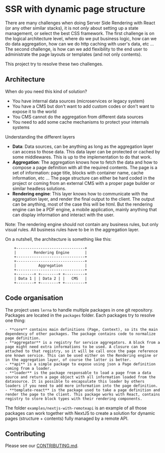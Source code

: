 # SSR with dynamic page structure

There are many challenges when doing Server Side Rendering with React (or any other similar stacks), it is not _only_ about setting up a state management, or select the best CSS framework. The first challenge is on the logical architecture level, where do we put business logic, how can we do data aggregation, how can we do http caching with user's data, etc ... The second challenge, is how can we add flexibility to the end user to administrate the page layouts or templates (and not only contents).

This project try to resolve these two challenges.

## Architecture

When do you need this kind of solution?

 - You have internal data sources (microservices or legacy system)
 - You have a CMS but don't want to add custom codes or don't want to expose it to the world
 - You CMS cannot do the aggregation from different data sources
 - You need to add some cache mechanisms to protect your internals systems

Understanding the different layers

 - **Data**: Data sources, can be anything as long as the aggregation layer can access to those data. This data layer can be protected or cached by some middlewares. This is up to the implementation to do that work.
 - **Aggregation**: The aggregation knows how to fetch the data and how to compose a page definition with all the required contents. The page is a set of information: page title, blocks with container name, cache information, etc ... The page structure can either be hard coded in the project or coming from an external CMS with a proper page builder or similar headless solutions.
 - **Rendering engine**: This layer knows how to communicate with the aggregation layer, and render the final output to the client. The output can be anything, most of the case this will be html. But the rendering engine can be a PDF engine, a mobile application, mainly anything that can display information and interact with the user. 

 Note: The rendering engine should not contain any business rules, but only visual rules. All business rules have to be in the aggregation layer.

On a nutshell, the architecture is something like this:

        +-------------------------------+
        |        Rendering Engine       |
        +-------------------------------+
        +-------------------------------+
        |          Aggregation          |
        +-------------------------------+
        +--------+ +--------+ +---------+
        | Data 1 | | Data 2 | |   CMS   |
        +--------+ +--------+ +---------+

## Code organisation

The project uses `lerna` to handle multiple packages in one git repository. Packages are located in the `packages` folder. Each packages try to resolve one thing:

    - **core** contains main definitions (Page, Context), so its the main dependency of other packages. The package contains code to normalize page definition.
    - **aggregator** is a registry for service aggregators. A block from a page might need extra informations to be used. A closure can be attached to that registry, so it will be call once the page reference one known service. This can be used either on the Rendering engine or in the aggregation layer, of course the latter is better.
    - **api** is a simple package to expose using json a Page definition coming from a loader.
    - **loader** is the package responsable to load a page from a data source and return a page object with all information loaded from the datasource. It is possible to encapsulate this loader by others loaders if you need to add more information into the page definition.
    - **template-react** is the package used to take a page definition and render the page to the client. This package works with React, contains registry to store block types with their rendering components.

The folder `examples/nextjs-with-remoteapi` is an example of all those packages can work together with NextJS to create a solution for dynamic pages (structure + contents) fully managed by a remote API.

## Contributing

Please see our [CONTRIBUTING.md](https://github.com/ekino/rendr/contributing.md).
